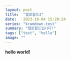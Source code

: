 ```yaml
---
layout: post
title:  "헬로월드3"
date:   2023-10-04 15:20:24
series: "kramdown-test"
summary: "헬로월드입니다!"
tags: ["test", "hello"]
image: ""
---
```


**hello world!**
